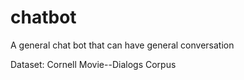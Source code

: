 # chatbot
A general chat bot that can have general conversation

Dataset: Cornell Movie--Dialogs Corpus

